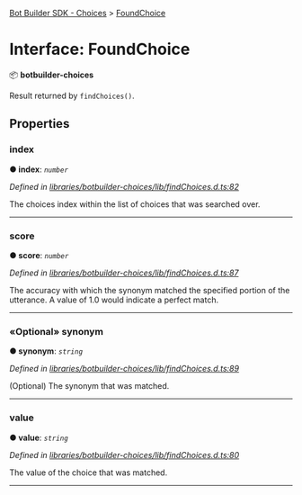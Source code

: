 [Bot Builder SDK - Choices](../README.md) > [FoundChoice](../interfaces/botbuilder_choices.foundchoice.md)



# Interface: FoundChoice


:package: **botbuilder-choices**

Result returned by `findChoices()`.


## Properties
<a id="index"></a>

###  index

**●  index**:  *`number`* 

*Defined in [libraries/botbuilder-choices/lib/findChoices.d.ts:82](https://github.com/Microsoft/botbuilder-js/blob/fbf16f5/libraries/botbuilder-choices/lib/findChoices.d.ts#L82)*



The choices index within the list of choices that was searched over.




___

<a id="score"></a>

###  score

**●  score**:  *`number`* 

*Defined in [libraries/botbuilder-choices/lib/findChoices.d.ts:87](https://github.com/Microsoft/botbuilder-js/blob/fbf16f5/libraries/botbuilder-choices/lib/findChoices.d.ts#L87)*



The accuracy with which the synonym matched the specified portion of the utterance. A value of 1.0 would indicate a perfect match.




___

<a id="synonym"></a>

### «Optional» synonym

**●  synonym**:  *`string`* 

*Defined in [libraries/botbuilder-choices/lib/findChoices.d.ts:89](https://github.com/Microsoft/botbuilder-js/blob/fbf16f5/libraries/botbuilder-choices/lib/findChoices.d.ts#L89)*



(Optional) The synonym that was matched.




___

<a id="value"></a>

###  value

**●  value**:  *`string`* 

*Defined in [libraries/botbuilder-choices/lib/findChoices.d.ts:80](https://github.com/Microsoft/botbuilder-js/blob/fbf16f5/libraries/botbuilder-choices/lib/findChoices.d.ts#L80)*



The value of the choice that was matched.




___


